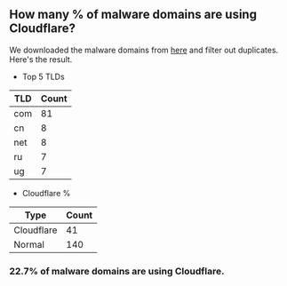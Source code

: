 ## How many % of malware domains are using Cloudflare?


We downloaded the malware domains from [here](https://urlhaus.abuse.ch) and filter out duplicates.
Here's the result.


[//]: # (start replacement)


- Top 5 TLDs

| TLD | Count |
| --- | --- |
| com | 81 |
| cn | 8 |
| net | 8 |
| ru | 7 |
| ug | 7 |


- Cloudflare %

| Type | Count |
| --- | --- |
| Cloudflare | 41 |
| Normal | 140 |


### 22.7% of malware domains are using Cloudflare.